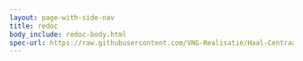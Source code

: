 ```yaml
---
layout: page-with-side-nav
title: redoc
body_include: redoc-body.html
spec-url: https://raw.githubusercontent.com/VNG-Realisatie/Haal-Centraal-BRP-bevragen/feature/2.0.0/specificatie/genereervariant/openapi.yaml
---
```

<redoc spec-url='{{ page.spec-url}}'></redoc>
